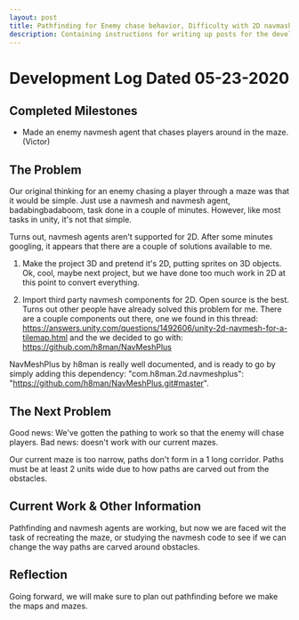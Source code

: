```yaml
---
layout: post
title: Pathfinding for Enemy chase behavior, Difficulty with 2D navmashes
description: Containing instructions for writing up posts for the development log.
---
```


# Development Log Dated 05-23-2020

## Completed Milestones

- Made an enemy navmesh agent that chases players around in the maze. (Victor)

## The Problem

Our original thinking for an enemy chasing a player through a maze was that it would be simple. Just use a navmesh and 
navmesh agent, badabingbadaboom, task done in a couple of minutes. However, like most tasks in unity, it's not that simple.

Turns out, navmesh agents aren't supported for 2D. After some minutes googling, it appears that there are a couple of 
solutions available to me.

1. Make the project 3D and pretend it's 2D, putting sprites on 3D objects. 
Ok, cool, maybe next project, but we have done too much work in 2D at this point to convert everything.

2. Import third party navmesh components for 2D.
Open source is the best. Turns out other people have already solved this problem for me. There are a couple components out there,
one we found in this thread: https://answers.unity.com/questions/1492606/unity-2d-navmesh-for-a-tilemap.html
and the we decided to go with: https://github.com/h8man/NavMeshPlus

NavMeshPlus by h8man is really well documented, and is ready to go by simply adding this dependency: 
"com.h8man.2d.navmeshplus": "https://github.com/h8man/NavMeshPlus.git#master".


## The Next Problem
Good news: We've gotten the pathing to work so that the enemy will chase players.
Bad news: doesn't work with our current mazes.

Our current maze is too narrow, paths don't form in a 1 long corridor.
Paths must be at least 2 units wide due to how paths are carved out from the obstacles.

## Current Work & Other Information

Pathfinding and navmesh agents are working, but now we are faced wit the task of recreating the maze, or studying the navmesh code
to see if we can change the way paths are carved around obstacles.

## Reflection

Going forward, we will make sure to plan out pathfinding before we make the maps and mazes. 
